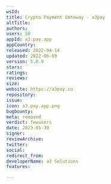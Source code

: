 ```yaml
---
wsId: 
title: Crypto Payment Gateway - a3pay
altTitle: 
authors: 
users: 50
appId: a3.pay.app
appCountry: 
released: 2022-04-14
updated: 2022-06-09
version: 5.0.9
stars: 
ratings: 
reviews: 
size: 
website: https://a3pay.co
repository: 
issue: 
icon: a3.pay.app.png
bugbounty: 
meta: removed
verdict: fewusers
date: 2023-05-30
signer: 
reviewArchive: 
twitter: 
social: 
redirect_from: 
developerName: a3 Solutions
features: 

---
```


